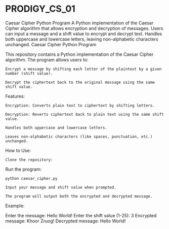 # PRODIGY_CS_01
Caesar Cipher Python Program  A Python implementation of the Caesar Cipher algorithm that allows encryption and decryption of messages. Users can input a message and a shift value to encrypt and decrypt text. Handles both uppercase and lowercase letters, leaving non-alphabetic characters unchanged.
Caesar Cipher Python Program

This repository contains a Python implementation of the Caesar Cipher algorithm. The program allows users to:

    Encrypt a message by shifting each letter of the plaintext by a given number (shift value).

    Decrypt the ciphertext back to the original message using the same shift value.

Features:

    Encryption: Converts plain text to ciphertext by shifting letters.

    Decryption: Reverts ciphertext back to plain text using the same shift value.

    Handles both uppercase and lowercase letters.

    Leaves non-alphabetic characters (like spaces, punctuation, etc.) unchanged.

How to Use:

    Clone the repository:

Run the program:

    python caesar_cipher.py

    Input your message and shift value when prompted.

    The program will output both the encrypted and decrypted message.

Example:

Enter the message: Hello World!
Enter the shift value (1-25): 3
Encrypted message: Khoor Zruog!
Decrypted message: Hello World!
